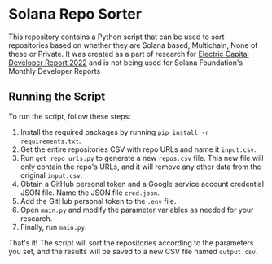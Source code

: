 # Solana Repo Sorter

This repository contains a Python script that can be used to sort repositories based on whether they are Solana based, Multichain, None of these or Private. 
It was created as a part of research for [Electric Capital Developer Report 2022](https://developerreport.com) and is not being used for Solana Foundation's Monthly Developer Reports

## Running the Script

To run the script, follow these steps:

1. Install the required packages by running `pip install -r requirements.txt`.
2. Get the entire repositories CSV with repo URLs and name it `input.csv`.
3. Run `get_repo_urls.py` to generate a new `repos.csv` file. This new file will only contain the repo's URLs, and it will remove any other data from the original `input.csv`.
4. Obtain a GitHub personal token and a Google service account credential JSON file. Name the JSON file `cred.json`.
5. Add the GitHub personal token to the `.env` file.
6. Open `main.py` and modify the parameter variables as needed for your research.
7. Finally, run `main.py`.

That's it! The script will sort the repositories according to the parameters you set, and the results will be saved to a new CSV file named `output.csv`.
